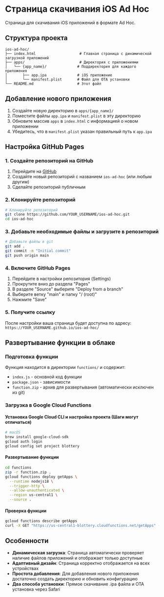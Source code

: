 # Страница скачивания iOS Ad Hoc

Страница для скачивания iOS приложений в формате Ad Hoc.

## Структура проекта

```schema
ios-ad-hoc/
├── index.html                    # Главная страница с динамической загрузкой приложений
├── apps/                         # Директория с приложениями
│   └── {app_name}/              # Поддиректория для каждого приложения
│       ├── app.ipa              # iOS приложение
│       └── manifest.plist       # Файл для OTA установки
└── README.md                    # Этот файл
```

## Добавление нового приложения

1. Создайте новую директорию в `apps/{app_name}/`
2. Поместите файлы `app.ipa` и `manifest.plist` в эту директорию
3. Обновите массив `apps` в `index.html` с информацией о новом приложении
4. Убедитесь, что в `manifest.plist` указан правильный путь к `app.ipa`

## Настройка GitHub Pages

### 1. Создайте репозиторий на GitHub

1. Перейдите на [GitHub](https://github.com)
2. Создайте новый репозиторий с названием `ios-ad-hoc` (или любым другим)
3. Сделайте репозиторий публичным

### 2. Клонируйте репозиторий

```bash
# Клонируйте репозиторий
git clone https://github.com/YOUR_USERNAME/ios-ad-hoc.git
cd ios-ad-hoc
```

### 3. Добавьте необходимые файлы и загрузите в репозиторий

```bash
# Добавьте файлы в git
git add .
git commit -m "Initial commit"
git push origin main
```

### 4. Включите GitHub Pages

1. Перейдите в настройки репозитория (Settings)
2. Прокрутите вниз до раздела "Pages"
3. В разделе "Source" выберите "Deploy from a branch"
4. Выберите ветку "main" и папку "/ (root)"
5. Нажмите "Save"

### 5. Получите ссылку

После настройки ваша страница будет доступна по адресу:
`https://YOUR_USERNAME.github.io/ios-ad-hoc/`

## Развертывание функции в облаке

### Подготовка функции

Функция находится в директории `functions/` и содержит:

- `index.js` - основной код функции
- `package.json` - зависимости
- `function.zip` - архив для развертывания (автоматически исключен из git)

### Загрузка в Google Cloud Functions

#### Установка Google Cloud CLI и настройка проекта (Шаги могут отличаться)

```bash
# macOS
brew install google-cloud-sdk
gcloud auth login
gcloud config set project blottery
```

#### Развертывание функции

```bash
cd functions
zip -r function.zip .
gcloud functions deploy getApps \
  --runtime nodejs18 \
  --trigger-http \
  --allow-unauthenticated \
  --region us-central1 \
  --source .
```

#### Проверка функции

```bash
gcloud functions describe getApps
curl -X GET "https://us-central1-blottery.cloudfunctions.net/getApps" -H "Content-Type: application/json"
```

## Особенности

- **Динамическая загрузка**: Страница автоматически проверяет наличие файлов приложений и отображает только доступные
- **Адаптивный дизайн**: Страница корректно отображается на всех устройствах
- **Простота добавления**: Для добавления нового приложения достаточно создать директорию и обновить конфигурацию
- **Два способа установки**: Прямое скачивание .ipa файла и OTA установка через Safari

